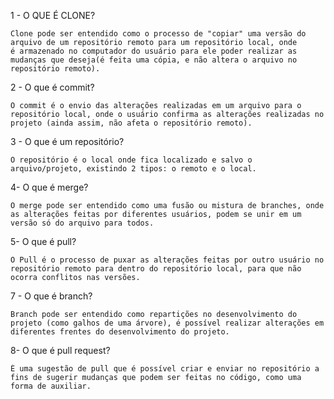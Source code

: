 1 - O QUE É CLONE?

    Clone pode ser entendido como o processo de "copiar" uma versão do arquivo de um repositório remoto para um repositório local, onde
    é armazenado no computador do usuário para ele poder realizar as mudanças que deseja(é feita uma cópia, e não altera o arquivo no repositório remoto).

2 - O que é commit?

    O commit é o envio das alterações realizadas em um arquivo para o repositório local, onde o usuário confirma as alterações realizadas no projeto (ainda assim, não afeta o repositório remoto).

3 - O que é um repositório?

    O repositório é o local onde fica localizado e salvo o arquivo/projeto, existindo 2 tipos: o remoto e o local.

4- O que é merge?

    O merge pode ser entendido como uma fusão ou mistura de branches, onde as alterações feitas por diferentes usuários, podem se unir em um versão só do arquivo para todos.

5- O que é pull?

    O Pull é o processo de puxar as alterações feitas por outro usuário no repositório remoto para dentro do repositório local, para que não ocorra conflitos nas versões.

7 - O que é branch?

    Branch pode ser entendido como repartições no desenvolvimento do projeto (como galhos de uma árvore), é possível realizar alterações em diferentes frentes do desenvolvimento do projeto.

8- O que é pull request?

    É uma sugestão de pull que é possível criar e enviar no repositório a fins de sugerir mudanças que podem ser feitas no código, como uma forma de auxiliar.